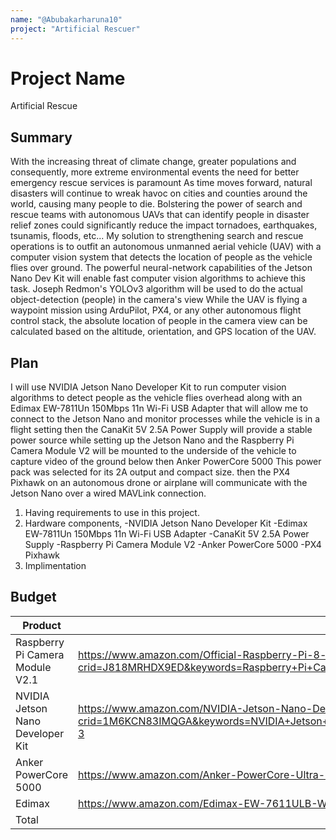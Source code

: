 ```yaml
---
name: "@Abubakarharuna10"
project: "Artificial Rescuer"
---
```


# Project Name
Artificial Rescue

## Summary

With the increasing threat of climate change, greater populations and consequently, more extreme environmental events
the need for better emergency rescue services is paramount
As time moves forward, natural disasters will continue to wreak havoc on cities and counties around the world, 
causing many people to die. Bolstering the power of search and rescue teams with autonomous UAVs that can identify people
in disaster relief zones could significantly reduce the impact tornadoes, earthquakes, tsunamis, floods, etc...
My solution to strengthening search and rescue operations is to outfit an autonomous unmanned aerial vehicle (UAV) 
with a computer vision system that detects the location of people as the vehicle flies over ground. The powerful neural-network capabilities
of the Jetson Nano Dev Kit will enable fast computer vision algorithms to achieve this task. Joseph Redmon's YOLOv3 algorithm will be used 
to do the actual object-detection (people) in the camera's view While the UAV is flying a waypoint mission using ArduPilot, PX4, or any other autonomous flight control stack, the absolute location of people in the camera view can be calculated based on the altitude, orientation, and GPS location of the UAV.

## Plan

I will use  NVIDIA Jetson Nano Developer Kit to run computer vision algorithms to detect people as the vehicle flies overhead along with an Edimax EW-7811Un 150Mbps 11n Wi-Fi USB Adapter that will allow me to connect to the Jetson Nano and monitor processes while the vehicle is in a flight setting then the CanaKit 5V 2.5A Power Supply will provide a stable power source while setting up the Jetson Nano and the Raspberry Pi Camera Module V2 will be mounted to the underside of the vehicle to capture video of the ground below then Anker PowerCore 5000 This power pack was selected for its 2A output and compact size. then the PX4 Pixhawk on an autonomous drone or airplane will communicate with the Jetson Nano over a wired MAVLink connection.

1) Having requirements to use in this project.
2) Hardware components,
  -NVIDIA Jetson Nano Developer Kit
  -Edimax EW-7811Un 150Mbps 11n Wi-Fi USB Adapter
  -CanaKit 5V 2.5A Power Supply
  -Raspberry Pi Camera Module V2
  -Anker PowerCore 5000
   -PX4 Pixhawk
3) Implimentation

## Budget

| Product         | Supplier/Link                         | Cost   |
| --------------- | ------------------------------------- | ------ |
| Raspberry Pi Camera Module V2.1  |https://www.amazon.com/Official-Raspberry-Pi-8-megapixel-XYGStudy/dp/B01G01JJJ0/ref=sr_1_2?crid=J818MRHDX9ED&keywords=Raspberry+Pi+Camera+Module+V2.1&qid=1672020961&sprefix=raspberry+pi+camera+module+v2.1%2Caps%2C355&sr=8-2| 34.35 |
| NVIDIA Jetson Nano Developer Kit |https://www.amazon.com/NVIDIA-Jetson-Nano-Developer-945-13450-0000-100/dp/B084DSDDLT/ref=sr_1_3?crid=1M6KCN83IMQGA&keywords=NVIDIA+Jetson+Nano+Developer+Kit+%28V3%29&qid=1672021508&sprefix=nvidia+jetson+nano+developer+kit+v3+%2Caps%2C762&sr=8-3| $149.00|
| Anker PowerCore 5000 | https://www.amazon.com/Anker-PowerCore-Ultra-Compact-High-Speed-Technology/dp/B072QD7F6N?th=1  | $34.95 |
| Edimax   |https://www.amazon.com/Edimax-EW-7611ULB-Wi-Fi-Bluetooth-Adapter/dp/B01KVZB3A4 | $12.11  |
| Total           |                                  | $230.41 |
